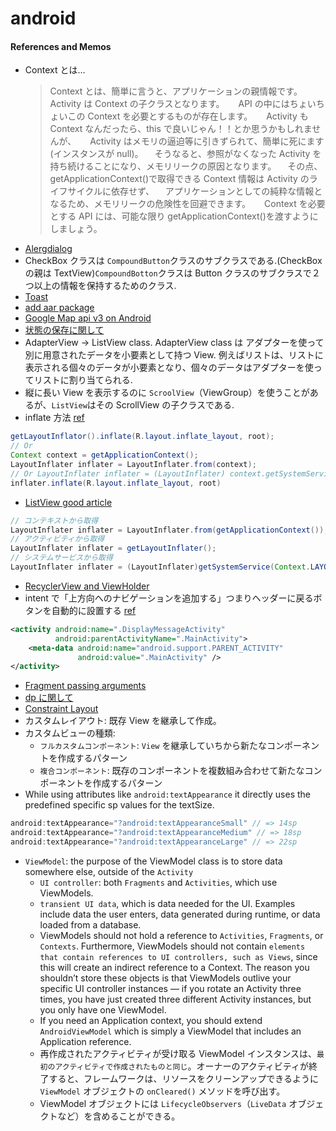 # android

#### References and Memos

- Context とは…
  > Context とは、簡単に言うと、アプリケーションの親情報です。Activity は Context の子クラスとなります。
  > 　 API の中にはちょいちょいこの Context を必要とするものが存在します。
  > 　 Activity も Context なんだったら、this で良いじゃん！！とか思うかもしれませんが、
  > 　 Activity はメモリの逼迫等に引きずられて、簡単に死にます(インスタンスが null)。
  > 　そうなると、参照がなくなった Activity を持ち続けることになり、メモリリークの原因となります。
  > 　その点、getApplicationContext()で取得できる Context 情報は Activity のライフサイクルに依存せず、
  > 　アプリケーションとしての純粋な情報となるため、メモリリークの危険性を回避できます。
  > 　 Context を必要とする API には、可能な限り getApplicationContext()を渡すようにしましょう。
- [Alergdialog](https://stackoverflow.com/questions/2115758/how-do-i-display-an-alert-dialog-on-android)
- CheckBox クラスは `CompoundButton`クラスのサブクラスである.(CheckBox の親は TextView)`CompoundBotton`クラスは Button クラスのサブクラスで２つ以上の情報を保持するためのクラス.
- [Toast](https://developer.android.com/guide/topics/ui/notifiers/toasts)
- [add aar package](https://stackoverflow.com/questions/16682847/how-to-manually-include-external-aar-package-using-new-gradle-android-build-syst)
- [Google Map api v3 on Android](https://developers.google.com/maps/documentation/android-sdk/start#None-java)
- [状態の保存に関して](https://developer.android.com/topic/libraries/architecture/saving-states)
- AdapterView -> ListView class. AdapterView class は アダプターを使って別に用意されたデータを小要素として持つ View. 例えばリストは、リストに表示される個々のデータが小要素となり、個々のデータはアダプターを使ってリストに割り当てられる.
- 縦に長い View を表示するのに `ScroolView`（ViewGroup）を使うことがあるが、`ListView`はその ScrollView の子クラスである.
- inflate 方法 [ref](https://akira-watson.com/android/inflate.html)

```java
getLayoutInflator().inflate(R.layout.inflate_layout, root);
// Or
Context context = getApplicationContext();
LayoutInflater inflater = LayoutInflater.from(context);
// Or LayoutInflater inflater = (LayoutInflater) context.getSystemService(Context.LAYOUT_INFLATER_SERVICE);
inflater.inflate(R.layout.inflate_layout, root)
```

- [ListView good article](https://qiita.com/yu_eguchi/items/65311af1c9fc0bff0cb0#%E8%A7%A3%E8%AA%AC-1)

```java
// コンテキストから取得
LayoutInflater inflater = LayoutInflater.from(getApplicationContext());
// アクティビティから取得
LayoutInflater inflater = getLayoutInflater();
// システムサービスから取得
LayoutInflater inflater = (LayoutInflater)getSystemService(Context.LAYOUT_INFLATER_SERVICE);
```

- [RecyclerView and ViewHolder](https://qiita.com/naoi/items/f8a19d6278147e98bbc2)
- intent で「上方向へのナビゲーションを追加する」つまりヘッダーに戻るボタンを自動的に設置する [ref](https://developer.android.com/training/basics/firstapp/starting-activity#Up)

```xml
<activity android:name=".DisplayMessageActivity"
          android:parentActivityName=".MainActivity">
    <meta-data android:name="android.support.PARENT_ACTIVITY"
               android:value=".MainActivity" />
</activity>
```

- [Fragment passing arguments](https://qiita.com/Reyurnible/items/dffd70144da213e1208b)
- [dp に関して](https://qiita.com/nein37/items/0a92556a80c6c14503b2)
- [Constraint Layout](https://qiita.com/nakker1218/items/0faa8c1ab504cc4cedea)
- カスタムレイアウト: 既存 View を継承して作成。
- カスタムビューの種類:
  - `フルカスタムコンポーネント`: `View` を継承していちから新たなコンポーネントを作成するパターン
  - `複合コンポーネント`: 既存のコンポーネントを複数組み合わせて新たなコンポーネントを作成するパターン
- While using attributes like `android:textAppearance` it directly uses the predefined specific sp values for the textSize.

```java
android:textAppearance="?android:textAppearanceSmall" // => 14sp
android:textAppearance="?android:textAppearanceMedium" // => 18sp
android:textAppearance="?android:textAppearanceLarge" // => 22sp
```

- `ViewModel`: the purpose of the ViewModel class is to store data somewhere else, outside of the `Activity`
  - `UI controller`: both `Fragments` and `Activities`, which use ViewModels.
  - `transient UI data`, which is data needed for the UI. Examples include data the user enters, data generated during runtime, or data loaded from a database.
  - ViewModels should not hold a reference to `Activities`, `Fragments`, or `Contexts`. Furthermore, ViewModels should not contain `elements that contain references to UI controllers, such as Views`, since this will create an indirect reference to a Context. The reason you shouldn’t store these objects is that ViewModels outlive your specific UI controller instances — if you rotate an Activity three times, you have just created three different Activity instances, but you only have one ViewModel.
  - If you need an Application context, you should extend `AndroidViewModel` which is simply a ViewModel that includes an Application reference.
  - 再作成されたアクティビティが受け取る ViewModel インスタンスは、`最初のアクティビティで作成されたものと同じ`。オーナーのアクティビティが終了すると、フレームワークは、リソースをクリーンアップできるように `ViewModel` オブジェクトの `onCleared()` メソッドを呼び出す。
  - ViewModel オブジェクトには `LifecycleObservers`（`LiveData` オブジェクトなど）を含めることができる。
